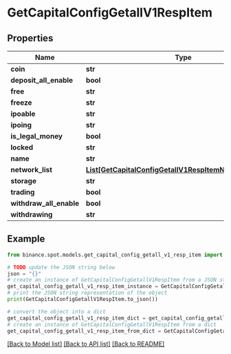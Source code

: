# GetCapitalConfigGetallV1RespItem


## Properties

Name | Type | Description | Notes
------------ | ------------- | ------------- | -------------
**coin** | **str** |  | [optional] 
**deposit_all_enable** | **bool** |  | [optional] 
**free** | **str** |  | [optional] 
**freeze** | **str** |  | [optional] 
**ipoable** | **str** |  | [optional] 
**ipoing** | **str** |  | [optional] 
**is_legal_money** | **bool** |  | [optional] 
**locked** | **str** |  | [optional] 
**name** | **str** |  | [optional] 
**network_list** | [**List[GetCapitalConfigGetallV1RespItemNetworkListInner]**](GetCapitalConfigGetallV1RespItemNetworkListInner.md) |  | [optional] 
**storage** | **str** |  | [optional] 
**trading** | **bool** |  | [optional] 
**withdraw_all_enable** | **bool** |  | [optional] 
**withdrawing** | **str** |  | [optional] 

## Example

```python
from binance.spot.models.get_capital_config_getall_v1_resp_item import GetCapitalConfigGetallV1RespItem

# TODO update the JSON string below
json = "{}"
# create an instance of GetCapitalConfigGetallV1RespItem from a JSON string
get_capital_config_getall_v1_resp_item_instance = GetCapitalConfigGetallV1RespItem.from_json(json)
# print the JSON string representation of the object
print(GetCapitalConfigGetallV1RespItem.to_json())

# convert the object into a dict
get_capital_config_getall_v1_resp_item_dict = get_capital_config_getall_v1_resp_item_instance.to_dict()
# create an instance of GetCapitalConfigGetallV1RespItem from a dict
get_capital_config_getall_v1_resp_item_from_dict = GetCapitalConfigGetallV1RespItem.from_dict(get_capital_config_getall_v1_resp_item_dict)
```
[[Back to Model list]](../README.md#documentation-for-models) [[Back to API list]](../README.md#documentation-for-api-endpoints) [[Back to README]](../README.md)


